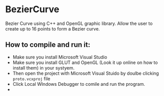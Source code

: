 BezierCurve
===========

Bezier Curve using C++ and  OpenGL graphic library.  Allow  the user to create up to 16 points to form a Bezier curve. 

How to compile and run it:
--------------------------
- Make sure you install Microsoft Visual Studio
- Make sure you install  GLUT and OpenGL (Look it up online on how to install them) in your systyem.
- Then open the project with Microsoft Visual Stuido by doulbe clicking `proto.vcxproj` file
- Click Local WIndows Debugger to comile and run the program.
- 